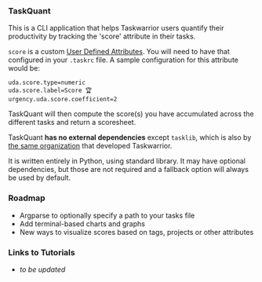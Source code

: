 ### TaskQuant
This is a CLI application that helps Taskwarrior users quantify their productivity by tracking the 'score' attribute in their tasks.

`score` is a custom [User Defined Attributes](https://taskwarrior.org/docs/udas.html). You will need to have that configured in your `.taskrc` file. A sample configuration for this attribute would be:

```
uda.score.type=numeric
uda.score.label=Score 🏆 
urgency.uda.score.coefficient=2
```

TaskQuant will then compute the score(s) you have accumulated across the different tasks and return a scoresheet.

TaskQuant **has no external dependencies** except `tasklib`, which is also by [the same organization](https://github.com/GothenburgBitFactory) that developed Taskwarrior. 

It is written entirely in Python, using standard library. It may have optional dependencies, but those are not required and a fallback option will always be used by default.

### Roadmap
- Argparse to optionally specify a path to your tasks file
- Add terminal-based charts and graphs
- New ways to visualize scores based on tags, projects or other attributes

### Links to Tutorials
- _to be updated_

